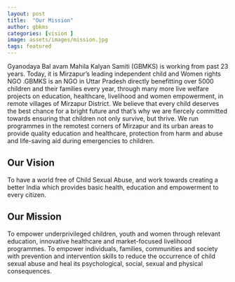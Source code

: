 ```yaml
---
layout: post
title:  "Our Mission"
author: gbkms
categories: [vision ]
image: assets/images/mission.jpg
tags: featured
---
```

Gyanodaya Bal avam Mahila Kalyan Samiti (GBMKS) is working from past 23 years. Today, it is Mirzapur’s leading independent child and Women rights NGO .GBMKS is an NGO in Uttar Pradesh directly benefitting over 5000 children and their families every year, through many more live welfare projects on education, healthcare, livelihood and women empowerment, in remote villages of Mirzapur District. We believe that every child deserves the best chance for a bright future and that’s why we are fiercely committed towards ensuring that children not only survive, but thrive. We run programmes in the remotest corners of Mirzapur and its urban areas to provide quality education and healthcare, protection from harm and abuse and life-saving aid during emergencies to children.

## Our Vision

To have a world free of Child Sexual Abuse, and work towards creating a better India which provides basic health, education and empowerment to every citizen.

## Our Mission

To empower underprivileged children, youth and women through relevant education, innovative healthcare and market-focused livelihood programmes.
To empower individuals, families, communities and society with prevention and intervention skills to reduce the occurrence of child sexual abuse and heal its psychological, social, sexual and physical consequences.